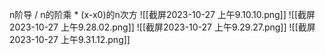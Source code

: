 n阶导 / n的阶乘 * (x-x0)的n次方
![[截屏2023-10-27 上午9.10.10.png]]
![[截屏2023-10-27 上午9.28.02.png]]
![[截屏2023-10-27 上午9.29.27.png]]
![[截屏2023-10-27 上午9.31.12.png]]